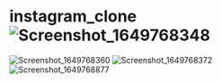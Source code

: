 # instagram_clone![Screenshot_1649768348](https://user-images.githubusercontent.com/76234406/162969051-6ba4453b-9230-470e-a71b-c3708064e367.png)
![Screenshot_1649768360](https://user-images.githubusercontent.com/76234406/162969062-a518929c-2567-4c7e-ba05-e7b5afc5ef60.png)
![Screenshot_1649768372](https://user-images.githubusercontent.com/76234406/162969066-459601a9-91a4-4966-a48b-ad127cd0832b.png)
![Screenshot_1649768877](https://user-images.githubusercontent.com/76234406/162969580-19273aee-7daa-4bef-8417-e57fcb272785.png)
